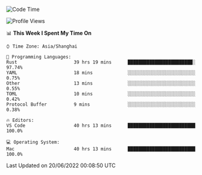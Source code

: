 <!--START_SECTION:waka-->
![Code Time](http://img.shields.io/badge/Code%20Time-1%2C414%20hrs%2036%20mins-blue)

![Profile Views](http://img.shields.io/badge/Profile%20Views-13-blue)

📊 **This Week I Spent My Time On** 

```text
⌚︎ Time Zone: Asia/Shanghai

💬 Programming Languages: 
Rust                     39 hrs 19 mins      ████████████████████████░   97.74% 
YAML                     18 mins             ░░░░░░░░░░░░░░░░░░░░░░░░░   0.75% 
Other                    13 mins             ░░░░░░░░░░░░░░░░░░░░░░░░░   0.55% 
TOML                     10 mins             ░░░░░░░░░░░░░░░░░░░░░░░░░   0.42% 
Protocol Buffer          9 mins              ░░░░░░░░░░░░░░░░░░░░░░░░░   0.38%

🔥 Editors: 
VS Code                  40 hrs 13 mins      █████████████████████████   100.0%

💻 Operating System: 
Mac                      40 hrs 13 mins      █████████████████████████   100.0%

```


 Last Updated on 20/06/2022 00:08:50 UTC
<!--END_SECTION:waka-->
